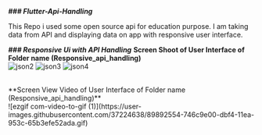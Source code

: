 **_### Flutter-Api-Handling_**

This Repo i used some open source api for education purpose.
I am taking data from API and displaying data on app with responsive user interface. 

**_### Responsive Ui with API Handling_**
**Screen Shoot of User Interface of Folder name (Responsive_api_handling)**
<br>
![json2](https://user-images.githubusercontent.com/37224638/89891122-26ef3180-dbf2-11ea-991c-2316de5bb527.jpg)
![json3](https://user-images.githubusercontent.com/37224638/89891127-28b8f500-dbf2-11ea-8138-f69d313b9fad.jpg)
![json4](https://user-images.githubusercontent.com/37224638/89891131-29ea2200-dbf2-11ea-87fc-2d5bd362adc7.jpg)

<br>
**Screen View Video of  User Interface of Folder name (Responsive_api_handling)**
<br>
![ezgif com-video-to-gif (1)](https://user-images.githubusercontent.com/37224638/89892554-746c9e00-dbf4-11ea-953c-65b3efe52ada.gif)

